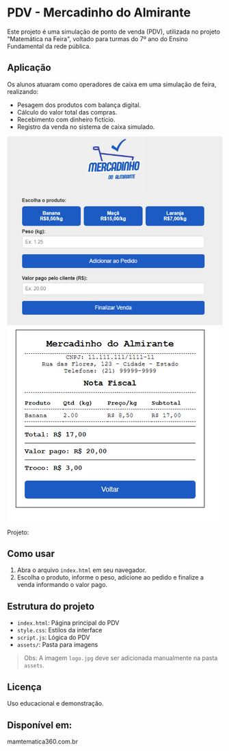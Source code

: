 # PDV - Mercadinho do Almirante

Este projeto é uma simulação de ponto de venda (PDV), utilizada no projeto "Matemática na Feira", voltado para turmas do 7º ano do Ensino Fundamental da rede pública.



## Aplicação
Os alunos atuaram como operadores de caixa em uma simulação de feira, realizando:

- Pesagem dos produtos com balança digital.
- Cálculo do valor total das compras.
- Recebimento com dinheiro fictício.
- Registro da venda no sistema de caixa simulado.


![Simulação - PDV](images/tela.png)
![Simulação - Nota](images/nota.png)




Projeto:

## Como usar

1. Abra o arquivo `index.html` em seu navegador.
2. Escolha o produto, informe o peso, adicione ao pedido e finalize a venda informando o valor pago.

## Estrutura do projeto
- `index.html`: Página principal do PDV
- `style.css`: Estilos da interface
- `script.js`: Lógica do PDV
- `assets/`: Pasta para imagens 

> Obs: A imagem `logo.jpg` deve ser adicionada manualmente na pasta `assets`.



## Licença
Uso educacional e demonstração.



## Disponível em:
mamtematica360.com.br